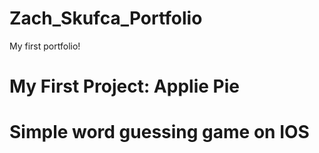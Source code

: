 # Zach_Skufca_Portfolio
My first portfolio!

# My First Project: Applie Pie
# Simple word guessing game on IOS
